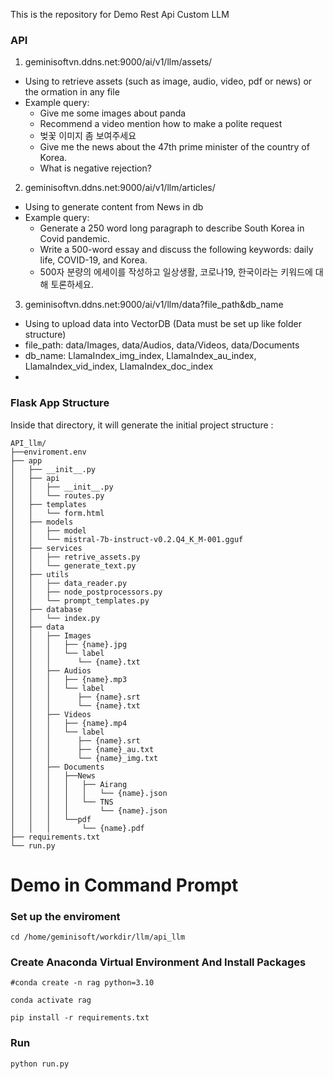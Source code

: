This is the repository for Demo Rest Api Custom LLM

<h3> API </h3>

1. geminisoftvn.ddns.net:9000/ai/v1/llm/assets/<query>
<ul>
    <li>Using to retrieve assets (such as image, audio, video, pdf or news) or the ormation in any file</li>
    <li>Example query:
    <ul>
        <li>Give me some images about panda</li>
        <li>Recommend a video mention how to make a polite request</li>
        <li>벚꽃 이미지 좀 보여주세요</li>
        <li>Give me the news about the 47th prime minister of the country of Korea.</li>
        <li>What is negative rejection?</li>
    </ul>
    </li>
</ul>

2. geminisoftvn.ddns.net:9000/ai/v1/llm/articles/<query>
<ul>
    <li>Using to generate content from News in db</li>
    <li>Example query:
        <ul>
            <li>Generate a 250 word long paragraph to describe South Korea in Covid pandemic.</li>
            <li>Write a 500-word essay and discuss the following keywords: daily life, COVID-19, and Korea.</li>
            <li>500자 분량의 에세이를 작성하고 일상생활, 코로나19, 한국이라는 키워드에 대해 토론하세요.</li>
        </ul>
    </li>
</ul>

3. geminisoftvn.ddns.net:9000/ai/v1/llm/data?file_path&db_name
<ul>
    <li>Using to upload data into VectorDB (Data must be set up like folder structure)</li>
    <li>file_path: data/Images, data/Audios, data/Videos, data/Documents</li>
    <li>db_name: LlamaIndex_img_index, LlamaIndex_au_index, LlamaIndex_vid_index, LlamaIndex_doc_index</li>
    <li></li>
</ul>

<h3>Flask App Structure</h3>
Inside that directory, it will generate the initial project structure :

```
API_llm/
├──enviroment.env
├── app
│   ├── __init__.py
│   ├── api
│   │   ├── __init__.py 
│   │   └── routes.py 
│   ├── templates
│   │   └── form.html   
│   ├── models
│   │   ├── model
│   │   └── mistral-7b-instruct-v0.2.Q4_K_M-001.gguf
│   ├── services
│   │   ├── retrive_assets.py
│   │   └── generate_text.py
│   ├── utils     
│   │   ├── data_reader.py
│   │   ├── node_postprocessors.py 
│   │   └── prompt_templates.py
│   ├── database
│   │   └── index.py
│   ├── data
│   │   ├── Images
│   │   │   ├── {name}.jpg
│   │   │   └── label
│   │   │      └── {name}.txt
│   │   ├── Audios
│   │   │   ├── {name}.mp3
│   │   │   └── label
│   │   │      ├── {name}.srt
│   │   │      └── {name}.txt
│   │   ├── Videos
│   │   │   ├── {name}.mp4
│   │   │   └── label
│   │   │      ├── {name}.srt
│   │   │      ├── {name}_au.txt
│   │   │      └── {name}_img.txt
│   │   ├── Documents
│   │   │   ├──News
│   │   │   │   ├── Airang
│   │   │   │   │   └── {name}.json
│   │   │   │   └── TNS
│   │   │   │       └── {name}.json
│   │   │   └──pdf
│   │   │       └── {name}.pdf
├── requirements.txt  
└── run.py

```
# Demo in Command Prompt

<h3>Set up the enviroment </h3>

```
cd /home/geminisoft/workdir/llm/api_llm

```

<h3>Create Anaconda Virtual Environment And Install Packages </h3>

```
#conda create -n rag python=3.10

conda activate rag

pip install -r requirements.txt

```

<h3>Run</h3>

```
python run.py

```

